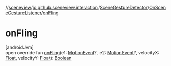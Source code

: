 //[sceneview](../../../../index.md)/[io.github.sceneview.interaction](../../index.md)/[SceneGestureDetector](../index.md)/[OnSceneGestureListener](index.md)/[onFling](on-fling.md)

# onFling

[androidJvm]\
open override fun [onFling](on-fling.md)(e1: [MotionEvent](https://developer.android.com/reference/kotlin/android/view/MotionEvent.html)?, e2: [MotionEvent](https://developer.android.com/reference/kotlin/android/view/MotionEvent.html)?, velocityX: [Float](https://kotlinlang.org/api/latest/jvm/stdlib/kotlin/-float/index.html), velocityY: [Float](https://kotlinlang.org/api/latest/jvm/stdlib/kotlin/-float/index.html)): [Boolean](https://kotlinlang.org/api/latest/jvm/stdlib/kotlin/-boolean/index.html)
